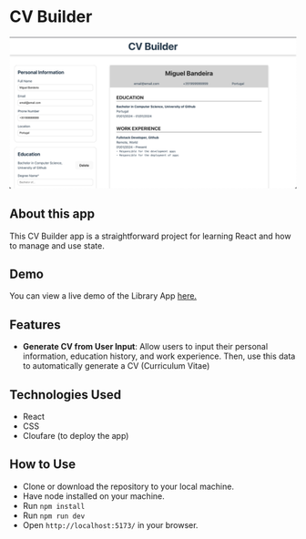 # CV Builder

[![CV Builder screenshot](images/screenshot.png)](https://cv-builder-react.pages.dev/)

## About this app

This CV Builder app is a straightforward project for learning React and how to manage and use state.

## Demo

You can view a live demo of the Library App [here.](https://cv-builder-react.pages.dev/)

## Features

- **Generate CV from User Input**: Allow users to input their personal information, education history, and work experience. Then, use this data to automatically generate a CV (Curriculum Vitae)

## Technologies Used

- React
- CSS
- Cloufare (to deploy the app)

## How to Use

- Clone or download the repository to your local machine.
- Have node installed on your machine.
- Run ```npm install```
- Run ```npm run dev```
- Open ```http://localhost:5173/``` in your browser.
